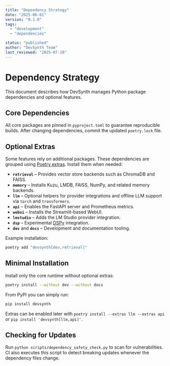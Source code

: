 ```yaml
---
title: "Dependency Strategy"
date: "2025-06-01"
version: "0.1.0"
tags:
  - "development"
  - "dependencies"

status: "published"
author: "DevSynth Team"
last_reviewed: "2025-07-10"
---
```


# Dependency Strategy

This document describes how DevSynth manages Python package dependencies and optional features.

## Core Dependencies

All core packages are pinned in `pyproject.toml` to guarantee reproducible builds. After changing dependencies, commit the updated `poetry.lock` file.

## Optional Extras

Some features rely on additional packages. These dependencies are grouped using [Poetry extras](https://python-poetry.org/docs/pyproject/#extras). Install them when needed:

- **`retrieval`** – Provides vector store backends such as ChromaDB and FAISS.
- **`memory`** – Installs Kuzu, LMDB, FAISS, NumPy, and related memory backends.
- **`llm`** – Optional helpers for provider integrations and offline LLM support via `torch` and `transformers`.
- **`api`** – Enables the FastAPI server and Prometheus metrics.
- **`webui`** – Installs the Streamlit-based WebUI.
- **`lmstudio`** – Adds the LM Studio provider integration.
- **`dsp`** – Experimental [DSPy](https://github.com/stanford-oval/dspy) integration.
- **`dev`** and **`docs`** – Development and documentation tooling.


Example installation:

```bash
poetry add "devsynth[dev,retrieval]"
```

## Minimal Installation

Install only the core runtime without optional extras:

```bash
poetry install --without dev --without docs
```

From PyPI you can simply run:

```bash
pip install devsynth
```

Extras can be enabled later with `poetry install --extras llm --extras api` or `pip install 'devsynth[llm,api]'`.

## Checking for Updates

Run `python scripts/dependency_safety_check.py` to scan for vulnerabilities. CI also executes this script to detect breaking updates whenever the dependency files change.

